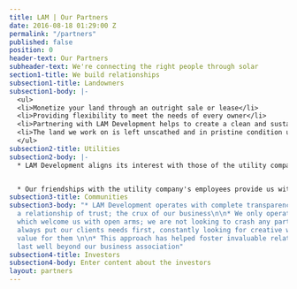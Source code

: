 ```yaml
---
title: LAM | Our Partners
date: 2016-08-18 01:29:00 Z
permalink: "/partners"
published: false
position: 0
header-text: Our Partners
subheader-text: We're connecting the right people through solar
section1-title: We build relationships
subsection1-title: Landowners
subsection1-body: |-
  <ul>
  <li>Monetize your land through an outright sale or lease</li>
  <li>Providing flexibility to meet the needs of every owner</li>
  <li>Partnering with LAM Development helps to create a clean and sustainable future for generations to come</li>
  <li>The land we work on is left unscathed and in pristine condition upon departure</li>
  </ul>
subsection2-title: Utilities
subsection2-body: |-
  * LAM Development aligns its interest with those of the utility companies in which we operate to ensure an efficient and pleasant relationship throughout the development process


  * Our friendships with the utility company's employees provide us with a distinct comparative advantage to that of our competitors
subsection3-title: Communities
subsection3-body: "* LAM Development operates with complete transparency to foster
  a relationship of trust; the crux of our business\n\n* We only operates in areas
  which welcome us with open arms; we are not looking to crash any parties\n\n* We
  always put our clients needs first, constantly looking for creative ways to generate
  value for them \n\n* This approach has helped foster invaluable relationships that
  last well beyond our business association"
subsection4-title: Investors
subsection4-body: Enter content about the investors
layout: partners
---
```


